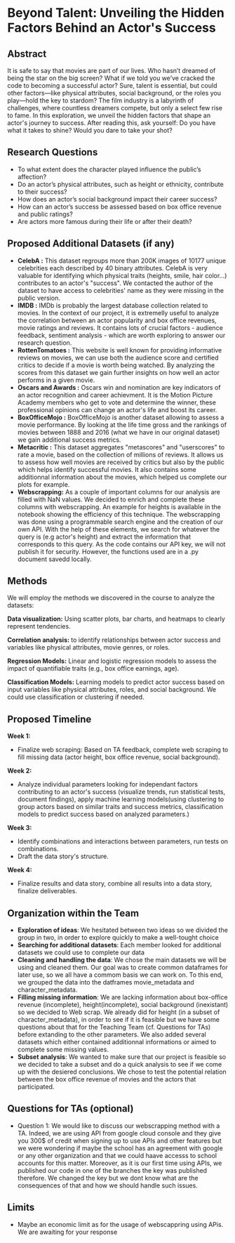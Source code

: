 ﻿# Beyond Talent: Unveiling the Hidden Factors Behind an Actor's Success

## Abstract

It is safe to say that movies are part of our lives. Who hasn’t dreamed of being the star on the big screen? What if we told you we’ve cracked the code to becoming a successful actor? Sure, talent is essential, but could other factors—like physical attributes, social background, or the roles you play—hold the key to stardom? The film industry is a labyrinth of challenges, where countless dreamers compete, but only a select few rise to fame. In this exploration, we unveil the hidden factors that shape an actor's journey to success. After reading this, ask yourself: Do you have what it takes to shine? Would you dare to take your shot?

## Research Questions

- To what extent does the character played influence the public’s affection?
- Do an actor’s physical attributes, such as height or ethnicity, contribute to their success?
- How does an actor’s social background impact their career success?
- How can an actor’s success be assessed based on box office revenue and public ratings?
- Are actors more famous during their life or after their death?

## Proposed Additional Datasets (if any)

- **CelebA :**  This dataset regroups more than 200K images of 10177 unique celebrities each described by 40 binary attributes. CelebA is very valuable for identifying which physical traits (heights, smile, hair color...) contributes to an actor's "success". We contacted the author of the dataset to have access to celebrities' name as they were missing in the public version.
- **IMDB :** IMDb is probably the largest database collection related to movies. In the context of our project, it is extremelly useful to analyze the correlation between an actor popularity and box office revenues, movie ratings and reviews. It contains lots of crucial factors - audience feedback, sentiment analysis - which are worth exploring to answer our research question.
- **RottenTomatoes :** This website is well known for providing informative reviews on movies, we can use both the audience score and certified critics to decide if a movie is worth being watched. By analyzing the scores from this dataset we gain further insights on how well an actor performs in a given movie.
- **Oscars and Awards :** Oscars win and nomination are key indicators of an actor recognition and career achievment. It is the Motion Picture Academy members who get to vote and determine the winner, these professional opinions can change an actor's life and boost its career.
- **BoxOfficeMojo :** BoxOfficeMojo is another dataset allowing to assess a movie performance. By looking at the life time gross and the rankings of movies between 1888 and 2016 (what we have in our original dataset) we gain additional success metrics.
- **Metacritic :** This dataset aggregates "metascores" and "userscores" to rate a movie, based on the collection of millions of reviews. It allows us to assess how well movies are received by critics but also by the public which helps identify successful movies. It also contains some additionnal information about the movies, which helped us complete our plots for example.
- **Webscrapping:** As a couple of important columns for our analysis are filled with NaN values. We decided to enrich and complete these columns with webscrapping. An example for heights is available in the notebook showing the efficiency of this technique. The webscrapping was done using a programmable search engine and the creation of our own API. With the help of these elements, we search for whatever the query is (e.g actor's height) and extract the information that corresponds to this query. As the code contains our API key, we will not publish it for security. However, the functions used are in a .py document savedd locally.

## Methods

We will employ the methods we discovered in the course to analyze the datasets:

**Data visualization:** Using scatter plots, bar charts, and heatmaps to clearly represent tendencies.

**Correlation analysis:** to identify relationships between actor success and variables like physical attributes, movie genres, or roles.

**Regression Models:** Linear and logistic regression models to assess the impact of quantifiable traits (e.g., box office earnings, age).

**Classification Models:** Learning models to predict actor success based on input variables like physical attributes, roles, and social background. We could use classification or clustering if needed.

## Proposed Timeline

**Week 1:**

- Finalize web scraping: Based on TA feedback, complete web scraping to fill missing data (actor height, box office revenue, social background).

**Week 2:**

- Analyze individual parameters looking for independant factors contributing to an actor's success (visualize trends, run statistical tests, document findings), apply machine learning models(using clustering to group actors based on similar traits and success metrics, classification models to predict success based on analyzed parameters.)

**Week 3:**

- Identify combinations and interactions between parameters, run tests on combinations.
- Draft the data story's structure.

**Week 4:**

- Finalize results and data story, combine all results into a data story, finalize deliverables.

## Organization within the Team

- **Exploration of ideas**: We hesitated between two ideas so we divided the group in two, in order to explore quickly to make a well-tought choice
- **Searching for additional datasets**: Each member looked for additional datasets we could use to complete our data
- **Cleaning and handling the data**: We chose the main datasets we will be using and cleaned them. Our goal was to create common dataframes for later use, so we all have a commom basis we can work on. To this end, we grouped the data into the datframes movie_metadata and character_metadata.
- **Filling missing information**: We are lacking information about box-office revenue (incomplete), height(incomplete), social background (inexistant) so we decided to Web scrap. We already did for height (in a subset of character_metadata), in order to see if it is feasible but we have some questions about that for the Teaching Team (cf. Questions for TAs) before extanding to the other parameters. We also added several datasets which either contained additionnal informations or aimed to complete some missing values.
- **Subset analysis**: We wanted to make sure that our project is feasible so we decided to take a subset and do a quick analysis to see if we come up with the desiered conclusions. We chose to test the potential relation between the box office revenue of movies and the actors that participated.

## Questions for TAs (optional)

- Question 1: We would like to discuss our webscrapping method with a TA. Indeed, we are using API from google cloud console and they give you 300$ of credit when signing up to use APIs and other features but we were wondering if maybe the school has an agreement with google or any other organization and that we could haave accesss to school accounts for this matter. Moreover, as it is our first time using APIs, we published our code in one of the branches the key was published therefore. We changed the key but we dont know what are the consequences of that and how we should handle such issues.

## Limits

- Maybe an economic limit as for the usage of webscappring using APis. We are awaiting for your response
